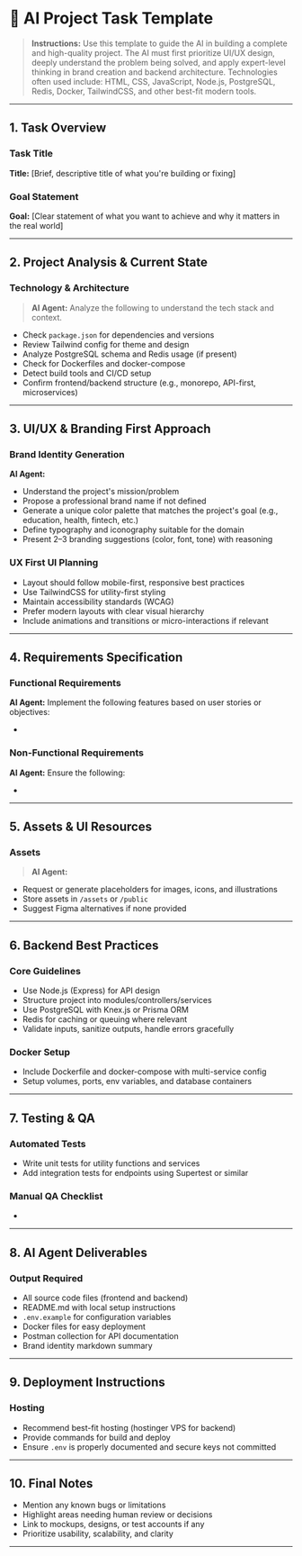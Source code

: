 # 🧠 AI Project Task Template

> **Instructions:** Use this template to guide the AI in building a complete and high-quality project. The AI must first prioritize UI/UX design, deeply understand the problem being solved, and apply expert-level thinking in brand creation and backend architecture. Technologies often used include: HTML, CSS, JavaScript, Node.js, PostgreSQL, Redis, Docker, TailwindCSS, and other best-fit modern tools.

---

## 1. Task Overview

### Task Title

**Title:** \[Brief, descriptive title of what you're building or fixing]

### Goal Statement

**Goal:** \[Clear statement of what you want to achieve and why it matters in the real world]

---

## 2. Project Analysis & Current State

### Technology & Architecture

> **AI Agent:** Analyze the following to understand the tech stack and context.

* Check `package.json` for dependencies and versions
* Review Tailwind config for theme and design
* Analyze PostgreSQL schema and Redis usage (if present)
* Check for Dockerfiles and docker-compose
* Detect build tools and CI/CD setup
* Confirm frontend/backend structure (e.g., monorepo, API-first, microservices)

---

## 3. UI/UX & Branding First Approach

### Brand Identity Generation

**AI Agent:**

* Understand the project's mission/problem
* Propose a professional brand name if not defined
* Generate a unique color palette that matches the project's goal (e.g., education, health, fintech, etc.)
* Define typography and iconography suitable for the domain
* Present 2–3 branding suggestions (color, font, tone) with reasoning

### UX First UI Planning

* Layout should follow mobile-first, responsive best practices
* Use TailwindCSS for utility-first styling
* Maintain accessibility standards (WCAG)
* Prefer modern layouts with clear visual hierarchy
* Include animations and transitions or micro-interactions if relevant

---

## 4. Requirements Specification

### Functional Requirements

**AI Agent:** Implement the following features based on user stories or objectives:

*

### Non-Functional Requirements

**AI Agent:** Ensure the following:

*

---

## 5. Assets & UI Resources

### Assets

> **AI Agent:**

* Request or generate placeholders for images, icons, and illustrations
* Store assets in `/assets` or `/public`
* Suggest Figma alternatives if none provided

---

## 6. Backend Best Practices

### Core Guidelines

* Use Node.js (Express) for API design
* Structure project into modules/controllers/services
* Use PostgreSQL with Knex.js or Prisma ORM
* Redis for caching or queuing where relevant
* Validate inputs, sanitize outputs, handle errors gracefully

### Docker Setup

* Include Dockerfile and docker-compose with multi-service config
* Setup volumes, ports, env variables, and database containers

---

## 7. Testing & QA

### Automated Tests

* Write unit tests for utility functions and services
* Add integration tests for endpoints using Supertest or similar

### Manual QA Checklist

*

---

## 8. AI Agent Deliverables

### Output Required

* All source code files (frontend and backend)
* README.md with local setup instructions
* `.env.example` for configuration variables
* Docker files for easy deployment
* Postman collection for API documentation
* Brand identity markdown summary

---

## 9. Deployment Instructions

### Hosting

* Recommend best-fit hosting (hostinger VPS for backend)
* Provide commands for build and deploy
* Ensure `.env` is properly documented and secure keys not committed

---

## 10. Final Notes

* Mention any known bugs or limitations
* Highlight areas needing human review or decisions
* Link to mockups, designs, or test accounts if any
* Prioritize usability, scalability, and clarity

---

